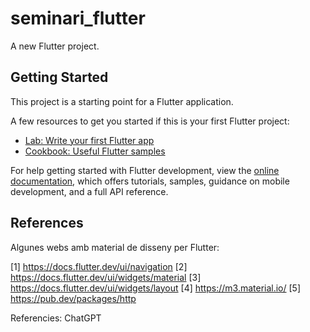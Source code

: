 # seminari_flutter

A new Flutter project.

## Getting Started

This project is a starting point for a Flutter application.

A few resources to get you started if this is your first Flutter project:

- [Lab: Write your first Flutter app](https://docs.flutter.dev/get-started/codelab)
- [Cookbook: Useful Flutter samples](https://docs.flutter.dev/cookbook)

For help getting started with Flutter development, view the
[online documentation](https://docs.flutter.dev/), which offers tutorials,
samples, guidance on mobile development, and a full API reference.

## References

Algunes webs amb material de disseny per Flutter:

[1] https://docs.flutter.dev/ui/navigation
[2] https://docs.flutter.dev/ui/widgets/material
[3] https://docs.flutter.dev/ui/widgets/layout
[4] https://m3.material.io/
[5] https://pub.dev/packages/http

Referencies: ChatGPT